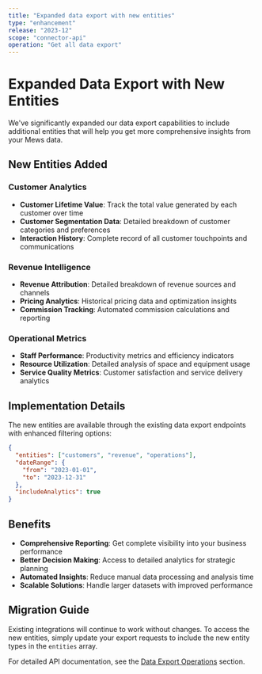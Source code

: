 ```yaml
---
title: "Expanded data export with new entities"
type: "enhancement"
release: "2023-12"
scope: "connector-api"
operation: "Get all data export"
---
```


# Expanded Data Export with New Entities

We've significantly expanded our data export capabilities to include additional entities that will help you get more comprehensive insights from your Mews data.

## New Entities Added

### Customer Analytics
- **Customer Lifetime Value**: Track the total value generated by each customer over time
- **Customer Segmentation Data**: Detailed breakdown of customer categories and preferences
- **Interaction History**: Complete record of all customer touchpoints and communications

### Revenue Intelligence
- **Revenue Attribution**: Detailed breakdown of revenue sources and channels
- **Pricing Analytics**: Historical pricing data and optimization insights
- **Commission Tracking**: Automated commission calculations and reporting

### Operational Metrics
- **Staff Performance**: Productivity metrics and efficiency indicators
- **Resource Utilization**: Detailed analysis of space and equipment usage
- **Service Quality Metrics**: Customer satisfaction and service delivery analytics

## Implementation Details

The new entities are available through the existing data export endpoints with enhanced filtering options:

```json
{
  "entities": ["customers", "revenue", "operations"],
  "dateRange": {
    "from": "2023-01-01",
    "to": "2023-12-31"
  },
  "includeAnalytics": true
}
```

## Benefits

- **Comprehensive Reporting**: Get complete visibility into your business performance
- **Better Decision Making**: Access to detailed analytics for strategic planning
- **Automated Insights**: Reduce manual data processing and analysis time
- **Scalable Solutions**: Handle larger datasets with improved performance

## Migration Guide

Existing integrations will continue to work without changes. To access the new entities, simply update your export requests to include the new entity types in the `entities` array.

For detailed API documentation, see the [Data Export Operations](../operations/dataexport.md) section. 